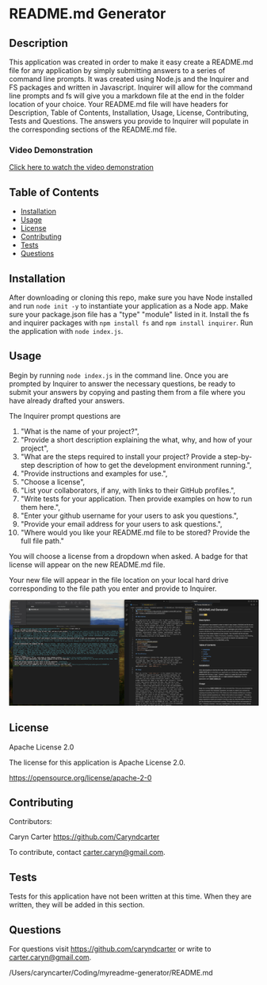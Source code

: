 # README.md Generator


## Description

This application was created in order to make it easy create a README.md file for any application by simply submitting answers to a series of command line prompts.  It was created using Node.js and the Inquirer and FS packages and written in Javascript.  Inquirer will allow for the command line prompts and fs will give you a markdown file at the end in the folder location of your choice.  Your README.md file will have headers for Description, Table of Contents, Installation, Usage, License, Contributing, Tests and Questions.  The answers you provide to Inquirer will populate in the corresponding sections of the README.md file. 

### Video Demonstration
[Click here to watch the video demonstration](https://youtu.be/s93dcGQD4F4)

## Table of Contents
- [Installation](#installation)
- [Usage](#usage)
- [License](#license)
- [Contributing](#contributing)
- [Tests](#tests)
- [Questions](#questions)

## Installation

After downloading or cloning this repo, make sure you have Node installed and run ``node init -y`` to instantiate your application as a Node app.  Make sure your package.json file has a "type" "module" listed in it.  Install the fs and inquirer packages with ``npm install fs`` and ``npm install inquirer``.  Run the application with ``node index.js``.  

## Usage

Begin by running ``node index.js`` in the command line. Once you are prompted by Inquirer to answer the necessary questions, be ready to submit your answers by copying and pasting them from a file where you have already drafted your answers. 

 The Inquirer prompt questions are 
 1. "What is the name of your project?", 
 2. "Provide a short description explaining the what, why, and how of your project", 
 3. "What are the steps required to install your project? Provide a step-by-step description of how to get the development environment running.",
 4. "Provide instructions and examples for use.", 
 5. "Choose a license", 
 6. "List your collaborators, if any, with links to their GitHub profiles.", 
 7. "Write tests for your application. Then provide examples on how to run them here.",
 8. "Enter your github username for your users to ask you questions.", 
 9. "Provide your email address for your users to ask questions.", 
 10. "Where would you like your README.md file to be stored? Provide the full file path."  
 
 You will choose a license from a dropdown when asked.  A badge for that license will appear on the new README.md file.  
 
 Your new file will appear in the file location on your local hard drive corresponding to the file path you enter and provide to Inquirer.  

![Demo](./dev/assets/readme-generator-screenshot.png)


## License

Apache License 2.0

The license for this application is Apache License 2.0.

https://opensource.org/license/apache-2-0

## Contributing

Contributors: 

Caryn Carter https://github.com/Caryndcarter 

To contribute, contact carter.caryn@gmail.com.

## Tests

Tests for this application have not been written at this time.  When they are written, they will be added in this section.  


## Questions

For questions visit https://github.com/caryndcarter or write to carter.caryn@gmail.com.

/Users/caryncarter/Coding/myreadme-generator/README.md